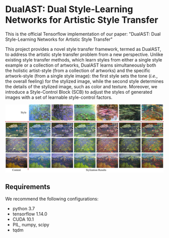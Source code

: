 # DualAST: Dual Style-Learning Networks for Artistic Style Transfer
This is the official Tensorflow implementation of our paper: "DualAST: Dual Style-Learning Networks for Artistic Style Transfer"  
  
This project provides a novel style transfer framework, termed as DualAST, to address the artistic style transfer problem from a new perspective. Unlike existing style transfer methods, which learn styles from either a single style example or a collection of artworks, DualAST learns simultaneously both the holistic artist-style (from a collection of artworks) and the specific artwork-style (from a single style image): the first style sets the tone (*i.e.*, the overall feeling) for the stylized image, while the second style determines the details of the stylized image, such as color and texture. Moreover, we introduce a Style-Control Block (SCB) to adjust the styles of generated images with a set of learnable style-control factors.  
  
![image](https://github.com/HalbertCH/DualAST/blob/main/results/1.png)  
  
## Requirements  
We recommend the following configurations:  
- python 3.7
- tensorflow 1.14.0
- CUDA 10.1
- PIL, numpy, scipy
- tqdm
